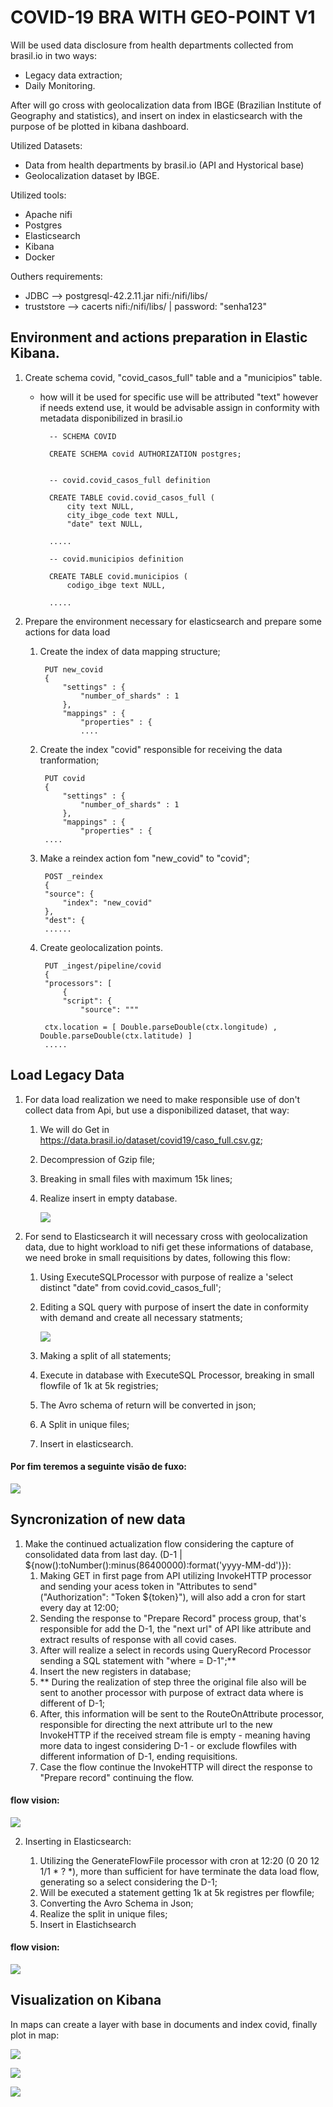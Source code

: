 # COVID-19 BRA WITH GEO-POINT V1

Will be used data disclosure from health departments collected from brasil.io in two ways: 
* Legacy data extraction;
* Daily Monitoring.

After will go cross with geolocalization data from IBGE (Brazilian Institute of Geography and statistics), and insert on index in elasticsearch with the purpose of be plotted in kibana dashboard.

Utilized Datasets:
* Data from health departments by brasil.io (API and Hystorical base)
* Geolocalization dataset by IBGE.

Utilized tools:
* Apache nifi
* Postgres
* Elasticsearch
* Kibana
* Docker

Outhers requirements:
* JDBC --> postgresql-42.2.11.jar nifi:/nifi/libs/
* truststore --> cacerts nifi:/nifi/libs/    | password: "senha123"

##  Environment and actions preparation in Elastic Kibana. 

1. Create schema covid, "covid_casos_full" table and a "municipios" table.

    * how will it be used for specific use will be attributed "text" however if  needs extend use, it would be advisable assign in conformity with metadata disponibilized in brasil.io

            -- SCHEMA COVID

            CREATE SCHEMA covid AUTHORIZATION postgres;


            -- covid.covid_casos_full definition

            CREATE TABLE covid.covid_casos_full (
                city text NULL,
                city_ibge_code text NULL,
                "date" text NULL,
            
            .....

            -- covid.municipios definition

            CREATE TABLE covid.municipios (
                codigo_ibge text NULL,
            
            .....


2. Prepare the environment necessary for elasticsearch and prepare some actions for data load
    1. Create the index of data mapping structure;

            PUT new_covid
            {
                "settings" : {
                    "number_of_shards" : 1
                },
                "mappings" : {
                    "properties" : {
                    ....


    2. Create the index "covid" responsible for receiving the data tranformation;

            PUT covid
            {
                "settings" : {
                    "number_of_shards" : 1
                },
                "mappings" : {
                    "properties" : {
            ....


    3. Make a reindex action fom "new_covid" to "covid";
        
            POST _reindex
            {
            "source": {
                "index": "new_covid"
            },
            "dest": {
            ......
    
    4. Create geolocalization points.

            PUT _ingest/pipeline/covid
            {
            "processors": [
                {
                "script": {
                    "source": """
                    
            ctx.location = [ Double.parseDouble(ctx.longitude) , Double.parseDouble(ctx.latitude) ]
            .....

## Load Legacy Data 

1. For data load realization we need to make responsible use of don't collect data from Api,  but use a disponibilized dataset, that way:
    1. We will do Get in https://data.brasil.io/dataset/covid19/caso_full.csv.gz;
    2. Decompression of Gzip file;
    3. Breaking in small files with maximum 15k lines;
    4. Realize insert in empty database.

        ![](images\img1.png)


2. For send to Elasticsearch it will necessary cross with geolocalization data, due to hight workload to nifi get these informations of database, we need broke in small requisitions by dates, following this flow:

    1. Using ExecuteSQLProcessor with purpose of realize a 'select distinct "date" from covid.covid_casos_full'; 

    2. Editing a SQL query with purpose of insert the date in conformity with demand and create all necessary statments;

        ![](images\img2.png) 

    3. Making a split of all statements;
    4. Execute in database with ExecuteSQL Processor, breaking in small flowfile of 1k at 5k registries;
    4. The Avro schema of return will be converted in json;
    5. A Split in unique files;
    6. Insert in elasticsearch.

#### Por fim  teremos a seguinte visão de fuxo:
![](images\img3.png) 

## Syncronization of new data 

1. Make the continued actualization flow considering the capture of consolidated data from last day. (D-1 | ${now():toNumber():minus(86400000):format('yyyy-MM-dd')}):
    1. Making GET in first page from API utilizing InvokeHTTP processor and sending your acess token in "Attributes to send" ("Authorization": "Token ${token}"), will also add a cron for start every day at 12:00; 
    2. Sending the response to "Prepare Record" process group, that's responsible for add the D-1, the "next url" of API like attribute and extract results of response  with all covid cases.
    3. After will realize a select in records using QueryRecord Processor sending  a SQL statement with "where = D-1";**
    4. Insert the new registers in database;
    5. ** During the realization of step three the original file also will be sent to another processor with purpose of extract data where is different of D-1;
    6. After, this information will be sent to the RouteOnAttribute processor, responsible for directing the next attribute url to the new InvokeHTTP if the received stream file is empty - meaning having more data to ingest considering D-1 - or exclude flowfiles with different information of D-1, ending requisitions.
    7. Case the flow continue the InvokeHTTP will direct the response to "Prepare record" continuing the flow. 

#### flow vision:
![](images\img4.png) 

2. Inserting in Elasticsearch: 

    1. Utilizing the GenerateFlowFile processor with cron at 12:20 (0 20 12 1/1 * ? *), more than sufficient for have terminate the data load flow, generating so a select considering the D-1;
    2. Will be executed a statement getting 1k at 5k registres per flowfile;
    3. Converting the Avro Schema in Json;
    4. Realize the split in unique files;
    5. Insert in Elastichsearch 

#### flow vision:
![](images\img5.png) 


## Visualization on Kibana

In maps can create a layer with base in documents and index covid, finally plot in map: 

![](images\img6.png) 

![](images\img7.png) 

![](images\img8.png) 















